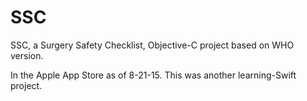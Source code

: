 # SSC
SSC, a Surgery Safety Checklist, Objective-C project based on WHO version.

In the Apple App Store as of 8-21-15. This was another learning-Swift project.
